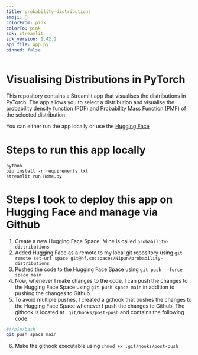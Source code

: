 ```yaml
---
title: probability-distributions
emoji: 🚀
colorFrom: pink
colorTo: pink
sdk: streamlit
sdk_version: 1.42.2
app_file: app.py
pinned: false
---
```


# Visualising Distributions in PyTorch

This repository contains a Streamlit app that visualises the distributions in PyTorch. The app allows you to select a distribution and visualise the probability density function (PDF) and Probability Mass Function (PMF) of the selected distribution.

You can either run the app locally or use the [Hugging Face](https://huggingface.co/spaces/Nipun/probability-distributions)

# Steps to run this app locally
```
python
pip install -r requirements.txt
streamlit run Home.py
```

# Steps I took to deploy this app on Hugging Face and manage via Github

1. Create a new Hugging Face Space. Mine is called `probability-distributions`
2. Added Hugging Face as a remote to my local git repository using `git remote set-url space git@hf.co:spaces/Nipun/probability-distributions`
3. Pushed the code to the Hugging Face Space using `git push --force space main`
4. Now, whenever I make changes to the code, I can push the changes to the Hugging Face Space using `git push space main` in addition to pushing the changes to Github.
5. To avoid multiple pushes, I created a githook that pushes the changes to the Hugging Face Space whenever I push the changes to Github. The githook is located at `.git/hooks/post-push` and contains the following code:
```bash
#!/bin/bash
git push space main
```
6. Make the githook executable using `chmod +x .git/hooks/post-push`

